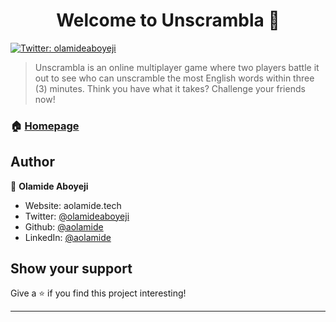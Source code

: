 <h1 align="center">Welcome to Unscrambla 👋</h1>
<p>
  <a href="https://twitter.com/olamideaboyeji" target="_blank">
    <img alt="Twitter: olamideaboyeji" src="https://img.shields.io/twitter/follow/olamideaboyeji.svg?style=social" />
  </a>
</p>

> Unscrambla is an online multiplayer game where two players battle it out to see who can unscramble the most English words within three (3) minutes. Think you have what it takes? Challenge your friends now!

### 🏠 [Homepage](https://unscrambla.herokuapp.com)

## Author

👤 **Olamide Aboyeji**

* Website: aolamide.tech
* Twitter: [@olamideaboyeji](https://twitter.com/olamideaboyeji)
* Github: [@aolamide](https://github.com/aolamide)
* LinkedIn: [@aolamide](https://linkedin.com/in/aolamide)

## Show your support

Give a ⭐️ if you find this project interesting!

***